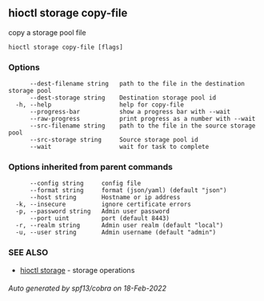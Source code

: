 ## hioctl storage copy-file

copy a storage pool file

```
hioctl storage copy-file [flags]
```

### Options

```
      --dest-filename string   path to the file in the destination storage pool
      --dest-storage string    Destination storage pool id
  -h, --help                   help for copy-file
      --progress-bar           show a progress bar with --wait
      --raw-progress           print progress as a number with --wait
      --src-filename string    path to the file in the source storage pool
      --src-storage string     Source storage pool id
      --wait                   wait for task to complete
```

### Options inherited from parent commands

```
      --config string     config file
      --format string     format (json/yaml) (default "json")
      --host string       Hostname or ip address
  -k, --insecure          ignore certificate errors
  -p, --password string   Admin user password
      --port uint         port (default 8443)
  -r, --realm string      Admin user realm (default "local")
  -u, --user string       Admin username (default "admin")
```

### SEE ALSO

* [hioctl storage](hioctl_storage.md)	 - storage operations

###### Auto generated by spf13/cobra on 18-Feb-2022

